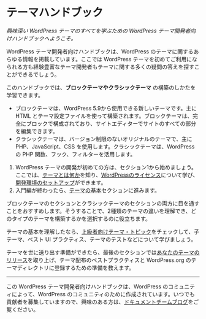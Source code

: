 <!--
# Theme Handbook
-->
# テーマハンドブック

<!--
*Welcome to the WordPress Theme Developer Handbook, your resource for learning all about the exciting world of WordPress themes.*
-->
*興味深い WordPress テーマのすべてを学ぶための WordPress テーマ開発者向けハンドブックへようこそ。*

<!--
The Theme Developer Handbook is a repository for all things WordPress themes. Whether you’re new to WordPress themes, or you’re an experienced theme developer, you should be able to find the answer to many of your theme-related questions right here.
-->
WordPress テーマ開発者向けハンドブックは、WordPress のテーマに関するあらゆる情報を掲載しています。ここでは WordPress テーマを初めてご利用になられる方も経験豊富なテーマ開発者もテーマに関する多くの疑問の答えを探すことができるでしょう。

<!-- 
In this handbook, you can learn how to build **block themes or classic themes.**
 -->
このハンドブックでは、**ブロックテーマやクラシックテーマ** の構築のしかたを学習できます。

<!-- 
*   A block theme is a new theme that you can use from WordPress version 5.9. It is built mainly using HTML and a theme configuration file. The block theme is composed entirely of blocks, allowing you to edit all parts of your site in the Site Editor.
*   A classic theme is the original theme, without version limitations, that primarily uses PHP, JavaScript and CSS. Classic themes take advantage of WordPress PHP functions, hooks and filters.
 -->
*   ブロックテーマは、WordPress 5.9から使用できる新しいテーマです。主に HTML とテーマ設定ファイルを使って構築されます。ブロックテーマは、完全にブロックで構成されており、サイトエディターでサイトのすべての部分を編集できます。
*   クラシックテーマは、バージョン制限のないオリジナルのテーマで、主に PHP、JavaScript、CSS を使用します。クラシックテーマは、WordPress の PHP 関数、フック、フィルターを活用します。

<!-- 
1.  If you’re new to developing WordPress themes, start with section 1, where you can [find out what a theme is](https://developer.wordpress.org/theme/getting-started/what-is-a-theme/), learn about [WordPress’ license](https://developer.wordpress.org/theme/getting-started/wordpress-licensing-the-gpl/), and [set up your development environment](https://developer.wordpress.org/theme/getting-started/setting-up-a-development-environment/).
2.  Once you’re through the introduction, continue with the [Theme Basics](https://developer.wordpress.org/theme/basics/) section.
 -->
1.  WordPress テーマの開発が初めての方は、セクション1から始めましょう。ここでは、[テーマとは何か](https://developer.wordpress.org/theme/getting-started/what-is-a-theme/)を知り、[WordPressのライセンス](https://developer.wordpress.org/theme/getting-started/wordpress-licensing-the-gpl/)について学び、[開発環境のセットアップ](https://developer.wordpress.org/theme/getting-started/setting-up-a-development-environment/)ができます。
2.  入門編が終わったら、[テーマの基本](https://developer.wordpress.org/theme/basics/)セクションに進みます。

<!-- 
It is recommended to read through both the block theme section and the classic theme sections. This will give you an understanding of the differences between the two types of themes, and help you choose what type of theme to build.
 -->
ブロックテーマのセクションとクラシックテーマのセクションの両方に目を通すことをおすすめします。そうすることで、2種類のテーマの違いを理解でき、どのタイプのテーマを構築するかを選択するのに役立ちます。

<!-- 
If you’ve got to grips with the basics of themes, check out the [Advanced Theme Topics](https://developer.wordpress.org/theme/advanced-topics/) to learn about child themes, best UI practices, theme testing and more.
 -->
テーマの基本を理解したなら、[上級者向けテーマ・トピック](https://developer.wordpress.org/theme/advanced-topics/)をチェックして、子テーマ、ベスト UI プラクティス、テーマのテストなどについて学びましょう。

<!-- 
Once you’ve got your theme ready for the world, the final section will cover [releasing your theme](https://developer.wordpress.org/themes/releasing-your-theme/), teaching you some best practices for theme distribution, and for getting it ready for the WordPress.org theme directory.
 -->
テーマを世に送り出す準備ができたら、最後のセクションでは[あなたのテーマのリリース](https://developer.wordpress.org/themes/releasing-your-theme/)を取り上げ、テーマ配布のベストプラクティスと WordPress.org のテーマディレクトリに登録するための準備を教えます。

* * *

<!--
The WordPress Theme Developer Handbook is created by the WordPress community, for the WordPress community. We are always looking for more contributors; if you’re interested stop by the [docs team blog](https://make.wordpress.org/docs) to find out more about getting involved.
-->
この WordPress テーマ開発者向けハンドブックは、WordPress のコミュニティによって、WordPress のコミュニティのために作成されています。いつでも貢献者を募集していますので、興味のある方は、[ドキュメントチームブログ](https://make.wordpress.org/docs)をご覧ください。